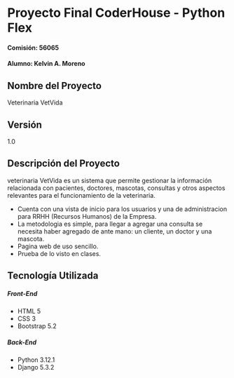 # Proyecto Final CoderHouse - Python Flex
#### Comisión: 56065
#### Alumno: Kelvin A. Moreno
    
## Nombre del Proyecto
Veterinaria VetVida

## Versión
1.0

## Descripción del Proyecto
veterinaria VetVida es un sistema que permite gestionar la información relacionada con pacientes, doctores, mascotas, consultas y otros aspectos relevantes para el funcionamiento de la veterinaria. 

- Cuenta con una vista de inicio para los usuarios y una de administracion para RRHH (Recursos Humanos) de la Empresa.
- La metodologia es simple, para llegar a agregar una consulta se necesita haber agregado de ante mano:
   un cliente, un doctor y una mascota.
- Pagina web de uso sencillo.
- Prueba de lo visto en clases.

## Tecnología Utilizada

##### Front-End
- HTML 5
- CSS 3
- Bootstrap 5.2

##### Back-End
- Python 3.12.1
- Django 5.3.2
